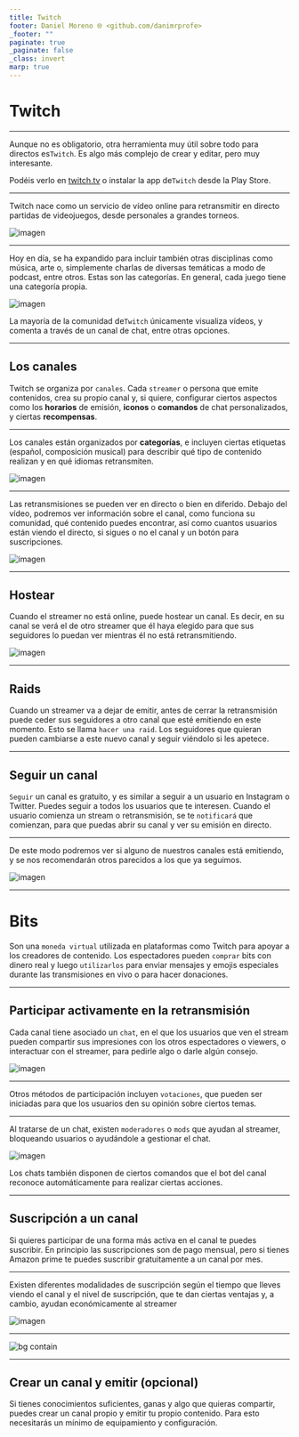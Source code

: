 ```yaml
---
title: Twitch
footer: Daniel Moreno 🌐 <github.com/danimrprofe>
_footer: ""
paginate: true
_paginate: false
_class: invert
marp: true
---
```


# Twitch

---

Aunque no es obligatorio, otra herramienta muy útil sobre todo para directos es``Twitch``. Es algo más complejo de crear y editar, pero muy interesante.

Podéis verlo en [twitch.tv](http://twitch.tv) o instalar la app de``Twitch`` desde la Play Store.

---

Twitch nace como un servicio de vídeo online para retransmitir en directo partidas de videojuegos, desde personales a grandes torneos.

![imagen](media/image34.gif)

---

Hoy en día, se ha expandido para incluir también otras disciplinas como música, arte o, simplemente charlas de diversas temáticas a modo de podcast, entre otros. Estas son las categorías. En general, cada juego tiene una categoría propia.

![imagen](media/image35.png)

La mayoría de la comunidad de``Twitch`` únicamente visualiza vídeos, y comenta a través de un canal de chat, entre otras opciones.

---

## Los canales

Twitch se organiza por ``canales``. Cada ``streamer`` o persona que emite contenidos, crea su propio canal y, si quiere, configurar ciertos aspectos como los **horarios** de emisión, **iconos** o **comandos** de chat personalizados, y
ciertas **recompensas**.

---

Los canales están organizados por **categorías**, e incluyen ciertas etiquetas (español, composición musical) para describir qué tipo de contenido realizan y en qué idiomas retransmiten.

![imagen](media/image36.png)

---

Las retransmisiones se pueden ver en directo o bien en diferido. Debajo del vídeo, podremos ver información sobre el canal, como funciona su comunidad, qué contenido puedes encontrar, así como cuantos usuarios están viendo el directo, si sigues o no el canal y un botón para suscripciones.

![imagen](media/image37.png)

---

## Hostear

Cuando el streamer no está online, puede hostear un canal. Es decir, en su canal se verá el de otro streamer que él haya elegido para que sus seguidores lo puedan ver mientras él no está retransmitiendo.

![imagen](media/image38.png)

---

## Raids

Cuando un streamer va a dejar de emitir, antes de cerrar la retransmisión puede ceder sus seguidores a otro canal que esté emitiendo en este momento. Esto se llama ``hacer una raid``. Los seguidores que quieran pueden cambiarse a este nuevo canal y seguir viéndolo si les apetece.

---

## Seguir un canal

``Seguir`` un canal es gratuito, y es similar a seguir a un usuario en Instagram o Twitter. Puedes seguir a todos los usuarios que te interesen. Cuando el usuario comienza un stream o retransmisión, se te ``notificará`` que comienzan, para que puedas abrir su canal y ver su emisión en directo.

---

De este modo podremos ver si alguno de nuestros canales está emitiendo, y se nos recomendarán otros parecidos a los que ya seguimos.

![imagen](media/image39.png)

---

# Bits

Son una ``moneda virtual`` utilizada en plataformas como Twitch para apoyar a los creadores de contenido. Los espectadores pueden ``comprar`` bits con dinero real y luego ``utilizarlos`` para enviar mensajes y emojis especiales durante las transmisiones en vivo o para hacer donaciones.

---

## Participar activamente en la retransmisión

Cada canal tiene asociado un ``chat``, en el que los usuarios que ven el stream pueden compartir sus impresiones con los otros espectadores o viewers, o interactuar con el streamer, para pedirle algo o darle algún consejo.

![imagen](media/image40.png)

---

Otros métodos de participación incluyen ``votaciones``, que pueden ser iniciadas para que los usuarios den su opinión sobre ciertos temas.

---

Al tratarse de un chat, existen ``moderadores`` o ``mods`` que ayudan al streamer, bloqueando usuarios o ayudándole a gestionar el chat.

![imagen](media/image41.png)

Los chats también disponen de ciertos comandos que el bot del canal reconoce automáticamente para realizar ciertas acciones.

---

## Suscripción a un canal

Si quieres participar de una forma más activa en el canal te puedes suscribir. En principio las suscripciones son de pago mensual, pero si tienes Amazon prime te puedes suscribir gratuitamente a un canal por mes.

---

Existen diferentes modalidades de suscripción según el tiempo que lleves viendo el canal y el nivel de suscripción, que te dan ciertas ventajas y, a cambio, ayudan económicamente al streamer

![imagen](media/image42.png)

---

![bg contain](media/image43.png)

---

## Crear un canal y emitir (opcional)

Si tienes conocimientos suficientes, ganas y algo que quieras compartir, puedes crear un canal propio y emitir tu propio contenido. Para esto necesitarás un mínimo de equipamiento y configuración.
